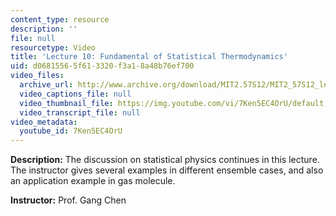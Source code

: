 ```yaml
---
content_type: resource
description: ''
file: null
resourcetype: Video
title: 'Lecture 10: Fundamental of Statistical Thermodynamics'
uid: d0681556-5f61-3320-f3a1-8a48b76ef700
video_files:
  archive_url: http://www.archive.org/download/MIT2.57S12/MIT2_57S12_lec10_300k.mp4
  video_captions_file: null
  video_thumbnail_file: https://img.youtube.com/vi/7Ken5EC4OrU/default.jpg
  video_transcript_file: null
video_metadata:
  youtube_id: 7Ken5EC4OrU
---
```


**Description:** The discussion on statistical physics continues in this lecture. The instructor gives several examples in different ensemble cases, and also an application example in gas molecule.

**Instructor:** Prof. Gang Chen